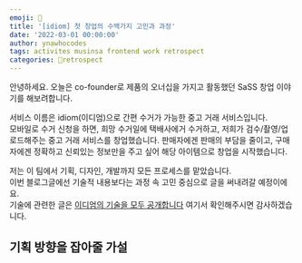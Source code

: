 ```yaml
---
emoji: 👟
title: '[idiom] 첫 창업의 수백가지 고민과 과정'
date: '2022-03-01 00:00:00'
author: ynawhocodes
tags: activites musinsa frontend work retrospect
categories: 💭retrospect
---
```

안녕하세요. 오늘은 co-founder로 제품의 오너십을 가지고 활동했던 SaSS 창업 이야기를 해보려합니다.

서비스 이름은 idiom(이디엄)으로 간편 수거가 가능한 중고 거래 서비스입니다.  
모바일로 수거 신청을 하면, 희망 수거일에 택배사에거 수거하고, 저희가 검수/촬영/업로드해주는 중고 거래 서비스를 창업했습니다. 판매자에겐 판매의 부담을 줄이고, 구매자에겐 정확하고 신뢰있는 정보만을 주고 싶어 해당 아이템으로 창업을 시작했습니다.
  
저는 이 팀에서 기획, 디자인, 개발까지 모든 프로세스를 맡았습니다.  
이번 블로그글에선 기술적 내용보다는 과정 속 고민 중심으로 글을 써내려갈 예정이에요.  
기술에 관련한 글은 [이디엄의 기술을 모두 공개합니다]() 여기서 확인해주시면 감사하겠습니다.  

## 기획 방향을 잡아줄 가설  




